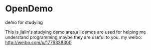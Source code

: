 OpenDemo
========

demo for studying 

This is jialin's studying demo area,all demos are used for helping me understand programming,maybe they are useful to you. my weibo: http://weibo.com/u/1776338300
